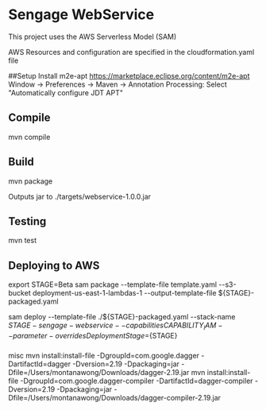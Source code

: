 # Sengage WebService

This project uses the AWS Serverless Model (SAM)

AWS Resources and configuration are specified in the cloudformation.yaml file

##Setup
Install m2e-apt
https://marketplace.eclipse.org/content/m2e-apt
Window -> Preferences -> Maven -> Annotation Processing: Select "Automatically configure JDT APT"

## Compile
mvn compile

## Build
mvn package

Outputs jar to ./targets/webservice-1.0.0.jar 

## Testing
mvn test

## Deploying to AWS
export STAGE=Beta
sam package --template-file template.yaml --s3-bucket deployment-us-east-1-lambdas-1 --output-template-file ${STAGE}-packaged.yaml

sam deploy --template-file ./${STAGE}-packaged.yaml --stack-name ${STAGE}-sengage-webservice --capabilities CAPABILITY_IAM --parameter-overrides DeploymentStage=${STAGE}

###
misc
mvn install:install-file -DgroupId=com.google.dagger -DartifactId=dagger -Dversion=2.19 -Dpackaging=jar -Dfile=/Users/montanawong/Downloads/dagger-2.19.jar
mvn install:install-file -DgroupId=com.google.dagger-compiler -DartifactId=dagger-compiler -Dversion=2.19 -Dpackaging=jar -Dfile=/Users/montanawong/Downloads/dagger-compiler-2.19.jar